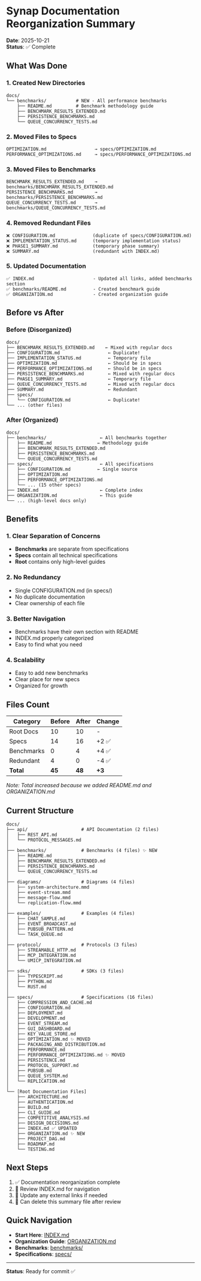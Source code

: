 # Synap Documentation Reorganization Summary

**Date**: 2025-10-21  
**Status**: ✅ Complete

## What Was Done

### 1. Created New Directories
```
docs/
└── benchmarks/           # NEW - All performance benchmarks
    ├── README.md         # Benchmark methodology guide
    ├── BENCHMARK_RESULTS_EXTENDED.md
    ├── PERSISTENCE_BENCHMARKS.md
    └── QUEUE_CONCURRENCY_TESTS.md
```

### 2. Moved Files to Specs
```
OPTIMIZATION.md                  → specs/OPTIMIZATION.md
PERFORMANCE_OPTIMIZATIONS.md     → specs/PERFORMANCE_OPTIMIZATIONS.md
```

### 3. Moved Files to Benchmarks
```
BENCHMARK_RESULTS_EXTENDED.md    → benchmarks/BENCHMARK_RESULTS_EXTENDED.md
PERSISTENCE_BENCHMARKS.md        → benchmarks/PERSISTENCE_BENCHMARKS.md
QUEUE_CONCURRENCY_TESTS.md       → benchmarks/QUEUE_CONCURRENCY_TESTS.md
```

### 4. Removed Redundant Files
```
❌ CONFIGURATION.md              (duplicate of specs/CONFIGURATION.md)
❌ IMPLEMENTATION_STATUS.md      (temporary implementation status)
❌ PHASE1_SUMMARY.md             (temporary phase summary)
❌ SUMMARY.md                    (redundant with INDEX.md)
```

### 5. Updated Documentation
```
✅ INDEX.md                      - Updated all links, added benchmarks section
✅ benchmarks/README.md          - Created benchmark guide
✅ ORGANIZATION.md               - Created organization guide
```

## Before vs After

### Before (Disorganized)
```
docs/
├── BENCHMARK_RESULTS_EXTENDED.md    ← Mixed with regular docs
├── CONFIGURATION.md                  ← Duplicate!
├── IMPLEMENTATION_STATUS.md          ← Temporary file
├── OPTIMIZATION.md                   ← Should be in specs
├── PERFORMANCE_OPTIMIZATIONS.md      ← Should be in specs
├── PERSISTENCE_BENCHMARKS.md         ← Mixed with regular docs
├── PHASE1_SUMMARY.md                 ← Temporary file
├── QUEUE_CONCURRENCY_TESTS.md        ← Mixed with regular docs
├── SUMMARY.md                        ← Redundant
├── specs/
│   └── CONFIGURATION.md              ← Duplicate!
└── ... (other files)
```

### After (Organized)
```
docs/
├── benchmarks/                    ← All benchmarks together
│   ├── README.md                 ← Methodology guide
│   ├── BENCHMARK_RESULTS_EXTENDED.md
│   ├── PERSISTENCE_BENCHMARKS.md
│   └── QUEUE_CONCURRENCY_TESTS.md
├── specs/                         ← All specifications
│   ├── CONFIGURATION.md          ← Single source
│   ├── OPTIMIZATION.md
│   ├── PERFORMANCE_OPTIMIZATIONS.md
│   └── ... (15 other specs)
├── INDEX.md                       ← Complete index
├── ORGANIZATION.md                ← This guide
└── ... (high-level docs only)
```

## Benefits

### 1. Clear Separation of Concerns
- **Benchmarks** are separate from specifications
- **Specs** contain all technical specifications
- **Root** contains only high-level guides

### 2. No Redundancy
- Single CONFIGURATION.md (in specs/)
- No duplicate documentation
- Clear ownership of each file

### 3. Better Navigation
- Benchmarks have their own section with README
- INDEX.md properly categorized
- Easy to find what you need

### 4. Scalability
- Easy to add new benchmarks
- Clear place for new specs
- Organized for growth

## Files Count

| Category | Before | After | Change |
|----------|--------|-------|--------|
| Root Docs | 10 | 10 | - |
| Specs | 14 | 16 | +2 ✅ |
| Benchmarks | 0 | 4 | +4 ✅ |
| Redundant | 4 | 0 | -4 ✅ |
| **Total** | **45** | **48** | **+3** |

*Note: Total increased because we added README.md and ORGANIZATION.md*

## Current Structure

```
docs/
├── api/                    # API Documentation (2 files)
│   ├── REST_API.md
│   └── PROTOCOL_MESSAGES.md
│
├── benchmarks/             # Benchmarks (4 files) ✨ NEW
│   ├── README.md
│   ├── BENCHMARK_RESULTS_EXTENDED.md
│   ├── PERSISTENCE_BENCHMARKS.md
│   └── QUEUE_CONCURRENCY_TESTS.md
│
├── diagrams/               # Diagrams (4 files)
│   ├── system-architecture.mmd
│   ├── event-stream.mmd
│   ├── message-flow.mmd
│   └── replication-flow.mmd
│
├── examples/               # Examples (4 files)
│   ├── CHAT_SAMPLE.md
│   ├── EVENT_BROADCAST.md
│   ├── PUBSUB_PATTERN.md
│   └── TASK_QUEUE.md
│
├── protocol/               # Protocols (3 files)
│   ├── STREAMABLE_HTTP.md
│   ├── MCP_INTEGRATION.md
│   └── UMICP_INTEGRATION.md
│
├── sdks/                   # SDKs (3 files)
│   ├── TYPESCRIPT.md
│   ├── PYTHON.md
│   └── RUST.md
│
├── specs/                  # Specifications (16 files)
│   ├── COMPRESSION_AND_CACHE.md
│   ├── CONFIGURATION.md
│   ├── DEPLOYMENT.md
│   ├── DEVELOPMENT.md
│   ├── EVENT_STREAM.md
│   ├── GUI_DASHBOARD.md
│   ├── KEY_VALUE_STORE.md
│   ├── OPTIMIZATION.md ✨ MOVED
│   ├── PACKAGING_AND_DISTRIBUTION.md
│   ├── PERFORMANCE.md
│   ├── PERFORMANCE_OPTIMIZATIONS.md ✨ MOVED
│   ├── PERSISTENCE.md
│   ├── PROTOCOL_SUPPORT.md
│   ├── PUBSUB.md
│   ├── QUEUE_SYSTEM.md
│   └── REPLICATION.md
│
└── [Root Documentation Files]
    ├── ARCHITECTURE.md
    ├── AUTHENTICATION.md
    ├── BUILD.md
    ├── CLI_GUIDE.md
    ├── COMPETITIVE_ANALYSIS.md
    ├── DESIGN_DECISIONS.md
    ├── INDEX.md ✅ UPDATED
    ├── ORGANIZATION.md ✨ NEW
    ├── PROJECT_DAG.md
    ├── ROADMAP.md
    └── TESTING.md
```

## Next Steps

1. ✅ Documentation reorganization complete
2. 📝 Review INDEX.md for navigation
3. 📝 Update any external links if needed
4. 📝 Can delete this summary file after review

## Quick Navigation

- **Start Here**: [INDEX.md](docs/INDEX.md)
- **Organization Guide**: [ORGANIZATION.md](docs/ORGANIZATION.md)
- **Benchmarks**: [benchmarks/](docs/benchmarks/)
- **Specifications**: [specs/](docs/specs/)

---

**Status**: Ready for commit ✅


